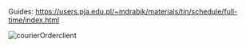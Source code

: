 Guides: https://users.pja.edu.pl/~mdrabik/materials/tin/schedule/full-time/index.html

![courierOrderclient](https://user-images.githubusercontent.com/76729568/215354982-c26eaeb3-a694-4628-ad6b-28531badecfd.png)


